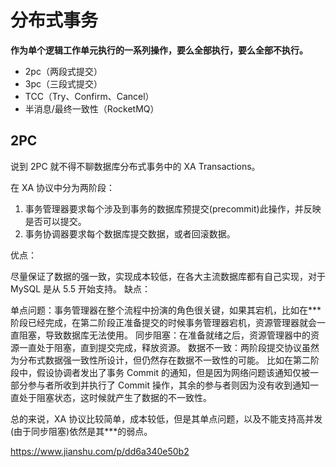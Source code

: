 # 分布式事务

**作为单个逻辑工作单元执行的一系列操作，要么全部执行，要么全部不执行。** 

- 2pc（两段式提交）
- 3pc（三段式提交）
- TCC（Try、Confirm、Cancel）
- 半消息/最终一致性（RocketMQ）


## 2PC

说到 2PC 就不得不聊数据库分布式事务中的 XA Transactions。


在 XA 协议中分为两阶段：

1. 事务管理器要求每个涉及到事务的数据库预提交(precommit)此操作，并反映是否可以提交。
1. 事务协调器要求每个数据库提交数据，或者回滚数据。

优点：

尽量保证了数据的强一致，实现成本较低，在各大主流数据库都有自己实现，对于 MySQL 是从 5.5 开始支持。
缺点：

单点问题：事务管理器在整个流程中扮演的角色很关键，如果其宕机，比如在***阶段已经完成，在第二阶段正准备提交的时候事务管理器宕机，资源管理器就会一直阻塞，导致数据库无法使用。
同步阻塞：在准备就绪之后，资源管理器中的资源一直处于阻塞，直到提交完成，释放资源。
数据不一致：两阶段提交协议虽然为分布式数据强一致性所设计，但仍然存在数据不一致性的可能。
比如在第二阶段中，假设协调者发出了事务 Commit 的通知，但是因为网络问题该通知仅被一部分参与者所收到并执行了 Commit 操作，其余的参与者则因为没有收到通知一直处于阻塞状态，这时候就产生了数据的不一致性。

总的来说，XA 协议比较简单，成本较低，但是其单点问题，以及不能支持高并发(由于同步阻塞)依然是其***的弱点。

https://www.jianshu.com/p/dd6a340e50b2